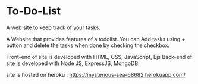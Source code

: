 # To-Do-List
A web site to keep track of your tasks.

A Website that provides features of a todolist. You can Add tasks using + button and delete the tasks when done by checking the checkbox.

Front-end of site is developed with HTML, CSS, JavaScript, Ejs
Back-end of site is developed with Node JS, ExpressJS, MongoDB.

site is hosted on heroku :
https://mysterious-sea-68682.herokuapp.com/

